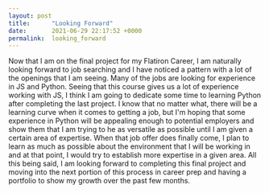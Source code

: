 ```yaml
---
layout: post
title:      "Looking Forward"
date:       2021-06-29 22:17:52 +0000
permalink:  looking_forward
---
```



Now that I am on the final project for my Flatiron Career, I am naturally looking forward to job searching and I have noticed a pattern with a lot of the openings that I am seeing. Many of the jobs are looking for experience in JS and Python. Seeing that this course gives us a lot of experience working with JS, I think I am going to dedicate some time to learning Python after completing the last project. I know that no matter what, there will be a learning curve when it comes to getting a job, but I'm hoping that some experience in Python will be appealing enough to potential employers and show them that I am trying to he as versatile as possible until I am given a certain area of expertise. When that job offer does finally come, I plan to learn as much as possible about the environment that I will be working in and at that point, I would try to establish more expertise in a given area. All this being said, I am looking forward to completing this final project and moving into the next portion of this process in career prep and having a portfolio to show my growth over the past few months. 
